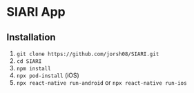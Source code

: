 # SIARI App 

## Installation

1. `git clone https://github.com/jorsh08/SIARI.git`
2. `cd SIARI`
3. `npm install`
4. `npx pod-install` (iOS)
5. `npx react-native run-android` or `npx react-native run-ios`
